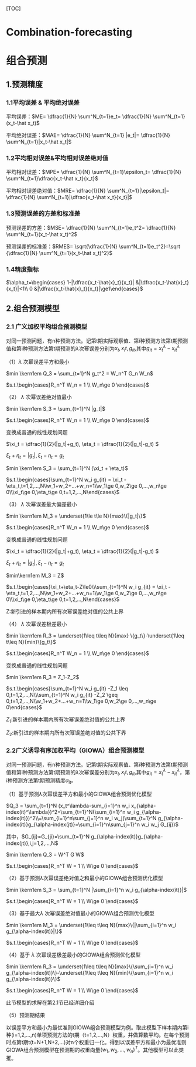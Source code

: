 [TOC]

# Combination-forecasting

# 组合预测

## 1.预测精度

### 1.1平均误差 & 平均绝对误差

平均误差：$ME= \dfrac{1}{N} \sum^N_{t=1}e_t= \dfrac{1}{N} \sum^N_{t=1}(x_t-\hat x_t)$

平均绝对误差：$MAE= \dfrac{1}{N} \sum^N_{t=1} |e_t|= \dfrac{1}{N} \sum^N_{t=1}|x_t-\hat x_t|$

### 1.2平均相对误差&平均相对误差绝对值

平均相对误差：$MPE= \dfrac{1}{N} \sum^N_{t=1}\epsilon_t= \dfrac{1}{N} \sum^N_{t=1}\dfrac{x_t-\hat x_t}{x_t}$

平均相对误差绝对值：$MRE= \dfrac{1}{N} \sum^N_{t=1}|\epsilon_t|= \dfrac{1}{N} \sum^N_{t=1}|\dfrac{x_t-\hat x_t}{x_t}|$

### 1.3预测误差的方差和标准差

预测误差的方差：$MSE= \dfrac{1}{N} \sum^N_{t=1}e_t^2= \dfrac{1}{N} \sum^N_{t=1}(x_t-\hat x_t)^2$

预测误差的标准差：$RMES= \sqrt{\dfrac{1}{N} \sum^N_{t=1}e_t^2}=\sqrt {\dfrac{1}{N} \sum^N_{t=1}(x_t-\hat x_t)^2}$

### 1.4精度指标

$\alpha_t=\begin{cases} 1-|\dfrac{x_t-\hat{x}_t}{x_t}| &|\dfrac{x_t-\hat{x}_t}{x_t}|<1\\ 0 &|\dfrac{x_t-\hat{x}_t}{x_t}|\ge1\end{cases}$

## 2.组合预测模型

### 2.1 广义加权平均组合预测模型

对同一预测问题，有n种预测方法。记第t期实际观察值、第i种预测方法第t期预测值和第i种预测方法第t期预测的$\lambda$次幂误差分别为$x_t,x_it,g_{it},$其中$g_{it} = x_t^\lambda-x_{it}^\lambda$

（1）$\lambda$ 次幂误差平方和最小

$min \kern1em Q_3 = \sum_{t=1}^N g_t^2 = W_n^T G_n W_n$

$s.t.\begin{cases}R_n^T W_n = 1 \\ W_n\ge 0 \end{cases}$

（2） $\lambda$ 次幂误差绝对值最小

$min \kern1em S_3 = \sum_{t=1}^N |g_t|$

$s.t.\begin{cases}R_n^T W_n = 1 \\ W_n\ge 0 \end{cases}$

变换成普通的线性规划问题

$\xi_t = \dfrac{1}{2}(|g_t|+g_t), \eta_t = \dfrac{1}{2}(|g_t|-g_t) $

$\xi_t + \eta_t =|g_t|,\xi_t - \eta_t =g_t$

$min \kern1em S_3 = \sum_{t=1}^N (\xi_t + \eta_t)$

$s.t.\begin{cases}\sum_{t=1}^N w_i g_{it} = \xi_t - \eta_t,t=1,2,...,N\\w_1+w_2+...+w_n=1\\w_1\ge 0,w_2\ge 0,...,w_n\ge 0\\\xi_t\ge 0,\eta_t\ge 0,t=1,2,...,N\end{cases}$

（3）  $\lambda$ 次幂误差最大偏差最小

$min \kern1em M_3 = \underset{1\le t\le N}{max}\{|g_t|\}$

$s.t.\begin{cases}R_n^T W_n = 1 \\ W_n\ge 0 \end{cases}$

变换成普通的线性规划问题

$\xi_t = \dfrac{1}{2}(|g_t|+g_t), \eta_t = \dfrac{1}{2}(|g_t|-g_t) $

$\xi_t + \eta_t =|g_t|,\xi_t - \eta_t =g_t$

$min\kern1em M_3 = Z$

$s.t.\begin{cases}\xi_t+\eta_t-Z\le0\\\sum_{t=1}^N w_i g_{it} = \xi_t - \eta_t,t=1,2,...,N\\w_1+w_2+...+w_n=1\\w_1\ge 0,w_2\ge 0,...,w_n\ge 0\\\xi_t\ge 0,\eta_t\ge 0,t=1,2,...,N\end{cases}$

Z:新引进的样本期内所有次幂误差绝对值的公共上界

（4）  $\lambda$ 次幂误差极差最小

$min \kern1em R_3 = \underset{1\leq t\leq N}{max} \{g_t\}-\underset{1\leq t\leq N}{min}\{g_t\}$

$s.t.\begin{cases}R_n^T W_n = 1 \\ W_n\ge 0 \end{cases}$

变换成普通的线性规划问题

$min \kern1em R_3 = Z_1-Z_2$

$s.t.\begin{cases}\sum_{t=1}^N w_i g_{it} -Z_1 \leq 0,t=1,2,...,N\\\sum_{t=1}^N w_i g_{it} -Z_2 \geq 0,t=1,2,...,N\\w_1+w_2+...+w_n=1\\w_1\ge 0,w_2\ge 0,...,w_n\ge 0\end{cases}$

$Z_1$:新引进的样本期内所有次幂误差绝对值的公共上界

$Z_2$:新引进的样本期内所有次幂误差绝对值的公共下界

### 2.2广义诱导有序加权平均（GIOWA）组合预测模型

对同一预测问题，有n种预测方法。记第t期实际观察值、第i种预测方法第t期预测值和第i种预测方法第t期预测的$\lambda$次幂误差分别为$x_t,x_it,g_{it},$其中$g_{it} = x_t^\lambda-x_{it}^\lambda$，第i种预测方法第t期预测精度$\alpha_{it}$。

（1）基于预测$\lambda$次幂误差平方和最小的GIOWA组合预测优化模型

$Q_3 = \sum_{t=1}^N (x_t^\lambda-sum_{i=1}^n w_i x_{\alpha-index(it)^\lambda})^2=\sum_{t=1}^N(\sum_{i=1}^n w_i g_{\alpha-index(it)})^2\\=\sum_{i=1}^n\sum_{j=1}^n w_i w_j(\sum_{t=1}^N g_{\alpha-index(it)}g_{\alpha-index(jt)}=\sum_{i=1}^n\sum_{j=1}^n w_i w_j G_{ij})$

其中，$G_{ij}=G_{ji}=\sum_{t=1}^N g_{\alpha-index(it)}g_{\alpha-index(jt)},i,j=1,2,...,N$

$min \kern1em Q_3 = W^T G W$

$s.t.\begin{cases}R_n^T W = 1 \\ W\ge 0 \end{cases}$

（2）基于预测$\lambda$次幂误差绝对值之和最小的GIOWA组合预测优化模型

$min \kern1em S_3 = \sum_{t=1}^N |\sum_{i=1}^n w_i g_{\alpha-index(it)}|$

$s.t.\begin{cases}R_n^T W = 1 \\ W\ge 0 \end{cases}$

（3）基于最大$\lambda$ 次幂误差绝对值最小的GIOWA组合预测优化模型

$min \kern1em M_3 = \underset{1\leq t\leq N}{max}\{|\sum_{i=1}^n w_i g_{\alpha-index(it)}|\}$

$s.t.\begin{cases}R_n^T W = 1 \\ W\ge 0 \end{cases}$

（4）基于 $\lambda$ 次幂误差极差最小的GIOWA组合预测优化模型

$min \kern1em R_3 = \underset{1\leq t\leq N}{max}\{\sum_{i=1}^n w_i g_{\alpha-index(it)}\}-\underset{1\leq t\leq N}{min}\{\sum_{i=1}^n w_i g_{\alpha-index(it)}\}$

$s.t.\begin{cases}R_n^T W = 1 \\ W\ge 0 \end{cases}$

此节模型的求解在第2.1节已经详细介绍

（5）预测期结果

以误差平方和最小为最优准则GIOWA组合预测模型为例。取此模型下样本期内第i种(i=1,2,...,n)单项预测方法的t期（t=1,2,...,N）权重，并做算数平均。在每个预测时点第t期t(t=N+1,N+2,...)对n个权重归一化。得到以误差平方和最小为最优准则GIOWA组合预测模型在预测期的权重向量$(w_1,w_2,...,w_n)^T$。其他模型可以此类推。
